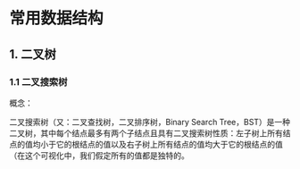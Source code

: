 # 常用数据结构

## 1. 二叉树

### 1.1 二叉搜索树

概念：

二叉搜索树（又：二叉查找树，二叉排序树，Binary Search Tree，BST）是一种二叉树，其中每个结点最多有两个子结点且具有二叉搜索树性质：左子树上所有结点的值均小于它的根结点的值以及右子树上所有结点的值均大于它的根结点的值（在这个可视化中，我们假定所有的值都是独特的。